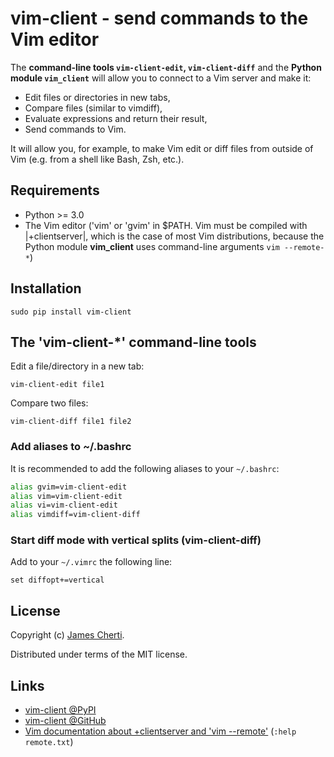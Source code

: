 # vim-client - send commands to the Vim editor

The **command-line tools `vim-client-edit`, `vim-client-diff`** and the **Python module `vim_client`** will allow you to connect to a Vim server and make it:
- Edit files or directories in new tabs,
- Compare files (similar to vimdiff),
- Evaluate expressions and return their result,
- Send commands to Vim.

It will allow you, for example, to make Vim edit or diff files from outside of Vim (e.g. from a shell like Bash, Zsh, etc.).

## Requirements

- Python >= 3.0
- The Vim editor ('vim' or 'gvim' in $PATH. Vim must be compiled with |+clientserver|, which is the case of most Vim distributions, because the Python module **vim_client** uses command-line arguments `vim --remote-*`)

## Installation

```console
sudo pip install vim-client
```

## The 'vim-client-\*' command-line tools

Edit a file/directory in a new tab:
```console
vim-client-edit file1
```

Compare two files:
```console
vim-client-diff file1 file2
```

### Add aliases to ~/.bashrc

It is recommended to add the following aliases to your `~/.bashrc`:
```sh
alias gvim=vim-client-edit
alias vim=vim-client-edit
alias vi=vim-client-edit
alias vimdiff=vim-client-diff
```

### Start diff mode with vertical splits (vim-client-diff)

Add to your `~/.vimrc` the following line:
```viml
set diffopt+=vertical
```

## License

Copyright (c) [James Cherti](https://www.jamescherti.com).

Distributed under terms of the MIT license.

## Links

- [vim-client @PyPI](https://pypi.org/project/vim-client/)
- [vim-client @GitHub](https://github.com/jamescherti/vim-client)
- [Vim documentation about +clientserver and 'vim \-\-remote'](http://vimdoc.sourceforge.net/htmldoc/remote.html) (`:help remote.txt`)
